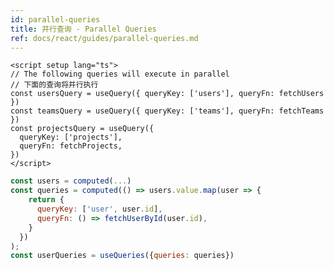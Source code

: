 ```yaml
---
id: parallel-queries
title: 并行查询 - Parallel Queries
ref: docs/react/guides/parallel-queries.md
---
```


[//]: # 'Example'

```vue
<script setup lang="ts">
// The following queries will execute in parallel
// 下面的查询将并行执行
const usersQuery = useQuery({ queryKey: ['users'], queryFn: fetchUsers })
const teamsQuery = useQuery({ queryKey: ['teams'], queryFn: fetchTeams })
const projectsQuery = useQuery({
  queryKey: ['projects'],
  queryFn: fetchProjects,
})
</script>
```

[//]: # 'Example'
[//]: # 'Info'
[//]: # 'Info'
[//]: # 'Example2'

```js
const users = computed(...)
const queries = computed(() => users.value.map(user => {
    return {
      queryKey: ['user', user.id],
      queryFn: () => fetchUserById(user.id),
    }
  })
);
const userQueries = useQueries({queries: queries})
```

[//]: # 'Example2'
